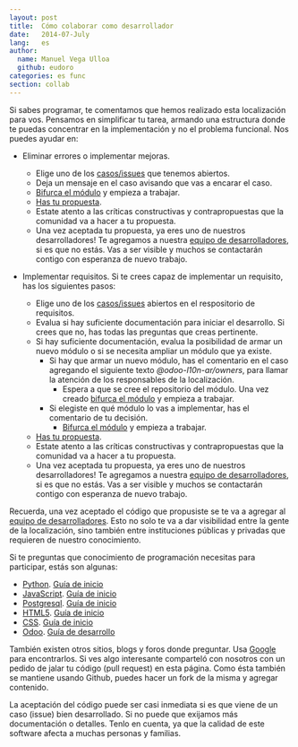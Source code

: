 ```yaml
---
layout: post
title:  Cómo colaborar como desarrollador
date:   2014-07-July
lang:   es
author:
  name: Manuel Vega Ulloa 
  github: eudoro
categories: es func
section: collab
---
```


Si sabes programar, te comentamos que hemos realizado esta localización para vos. Pensamos en simplificar tu tarea, armando una estructura donde te puedas concentrar en la implementación y no el problema funcional.  <!-- more --> Nos puedes ayudar en:

* Eliminar errores o implementar mejoras.
  * Elige uno de los [casos/issues](https://github.com/organizations/odoo-l10n-ar/dashboard/issues/repos?direction=desc&state=open) que tenemos abiertos.
  * Deja un mensaje en el caso avisando que vas a encarar el caso.
  * [Bifurca el módulo](https://help.github.com/articles/fork-a-repo) y empieza a trabajar.
  * [Has tu propuesta](https://help.github.com/articles/using-pull-requests).
  * Estate atento a las críticas constructivas y contrapropuestas que la comunidad va a hacer a tu propuesta.
  * Una vez aceptada tu propuesta, ya eres uno de nuestros desarrolladores! Te agregamos a nuestra [equipo de desarrolladores](https://github.com/orgs/odoo-l10n-ar/teams/desarrolladores), si es que no estás. Vas a ser visible y muchos se contactarán contigo con esperanza de nuevo trabajo.

* Implementar requisitos. Si te crees capaz de implementar un requisito, has los siguientes pasos:
  * Elige uno de los [casos/issues](https://github.com/odoo-l10n-ar/requisitos/issues) abiertos en el respositorio de requisitos.
  * Evalua si hay suficiente documentación para iniciar el desarrollo. Si crees que no, has todas las preguntas que creas pertinente.
  * Si hay suficiente documentación, evalua la posibilidad de armar un nuevo módulo o si se necesita ampliar un módulo que ya existe.
    * Si hay que armar un nuevo módulo, has el comentario en el caso agregando el siguiente texto *@odoo-l10n-ar/owners*, para llamar la atención de los responsables de la localización.
      * Espera a que se cree el repositorio del módulo. Una vez creado [bifurca el módulo](https://help.github.com/articles/fork-a-repo) y empieza a trabajar.
    * Si elegiste en qué módulo lo vas a implementar, has el comentario de tu decisión.
      * [Bifurca el módulo](https://help.github.com/articles/fork-a-repo) y empieza a trabajar.
  * [Has tu propuesta](https://help.github.com/articles/using-pull-requests).
  * Estate atento a las críticas constructivas y contrapropuestas que la comunidad va a hacer a tu propuesta.
  * Una vez aceptada tu propuesta, ya eres uno de nuestros desarrolladores! Te agregamos a nuestra [equipo de desarrolladores](https://github.com/orgs/odoo-l10n-ar/teams/desarrolladores), si es que no estás. Vas a ser visible y muchos se contactarán contigo con esperanza de nuevo trabajo.

Recuerda, una vez aceptado el código que propusiste se te va a agregar al [equipo de desarrolladores](https://github.com/orgs/odoo-l10n-ar/teams/desarrolladores). Esto no solo te va a dar visibilidad entre la gente de la localización, sino también entre instituciones públicas y privadas que requieren de nuestro conocimiento.

Si te preguntas que conocimiento de programación necesitas para participar, estás son algunas:

  * [Python](https://www.python.org/). [Guía de inicio](http://docs.python.org.ar/tutorial/pdfs/TutorialPython2.pdf)
  * [JavaScript](https://developer.mozilla.org/es/docs/Web/JavaScript). [Guía de inicio](https://developer.mozilla.org/es/docs/Web/JavaScript/Guide/Obsolete_Pages/Gu%C3%ADa_JavaScript_1.5)
  * [Postgresql](http://www.postgresql.org/). [Guía de inicio](http://www.postgresql.org.es/primeros_pasos)
  * [HTML5](http://www.w3.org/TR/html5/). [Guía de inicio](http://es.wikibooks.org/wiki/Lenguaje_HTML)
  * [CSS](http://www.w3.org/Style/CSS/). [Guía de inicio](http://es.wikibooks.org/wiki/Hojas_de_estilo_CSS)
  * [Odoo](http://www.odoo.com/). [Guía de desarrollo](https://doc.openerp.com/)

También existen otros sitios, blogs y foros donde preguntar. Usa [Google](http://www.google.com) para encontrarlos. Si ves algo interesante comparteló con nosotros con un pedido de jalar tu código (pull request) en esta página. Como ésta también se mantiene usando Github, puedes hacer un fork de la misma y agregar contenido.

La aceptación del código puede ser casi inmediata si es que viene de un caso (issue) bien desarrollado. Si no puede que exijamos más documentación o detalles. Tenlo en cuenta, ya que la calidad de este software afecta a muchas personas y familias.

